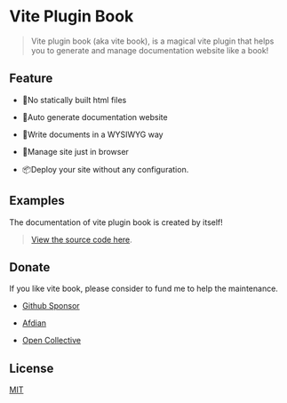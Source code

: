 # Vite Plugin Book

> Vite plugin book (aka vite book), is a magical vite plugin that helps you to generate and manage documentation website like a book!

## Feature

-   📓No statically built html files

-   🛫Auto generate documentation website

-   🍼Write documents in a WYSIWYG way

-   🧰Manage site just in browser

-   📦Deploy your site without any configuration.

## Examples

The documentation of vite plugin book is created by itself!

> [View the source code here](https://github.com/Saul-Mirone/vite-plugin-book/tree/main/gh-pages).

## Donate

If you like vite book, please consider to fund me to help the maintenance.

-   [Github Sponsor](https://github.com/sponsors/Saul-Mirone)

-   [Afdian](https://afdian.net/@mirone)

-   [Open Collective](https://opencollective.com/milkdown)

## License

[MIT](https://github.com/Saul-Mirone/vite-plugin-book/blob/main/LICENSE)
